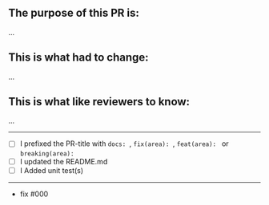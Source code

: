 <!-- Thanks for contributing! -->

## The purpose of this PR is:
...

## This is what had to change:
...

## This is what like reviewers to know:
...


-------------------------------------------------------------------------------------------------

<!-- Mark what you have done with [x], Remove unnecessary ones. Add new tasks that may fit (like TODO's) -->
- [ ] I prefixed the PR-title with `docs: `, `fix(area): `, `feat(area): ` or `breaking(area): `
- [ ] I updated the README.md
- [ ] I Added unit test(s)

-------------------------------------------------------------------------------------------------

<!-- Add a `- fix #_NUMBER_` line for every Issue this PR solves. Do not comma separate them -->
- fix #000
